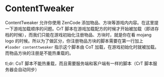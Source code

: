 # ContentTweaker

ContentTweaker 允许你使用 ZenCode 添加物品、方块等游戏内内容。在这里提一下游戏加载顺序的问题。CrT 脚本在游戏加载配方的时候才开始被加载（即进存档的时候），而我们只能在游戏初始化注册物品、方块时，就是你在看 mojang logo 的时候。所以为了做区分，你注册物品方块的脚本需要在第一行加上 `#loader contenttweaker` 指示这个脚本由 CoT 加载，在游戏初始化时就被加载。而物品方块的注册是不能热重载的。

tl;dr: CoT 脚本不能热重载，而且需要服务端和客户端有一样的脚本（CrT 脚本服务器会自动同步）
